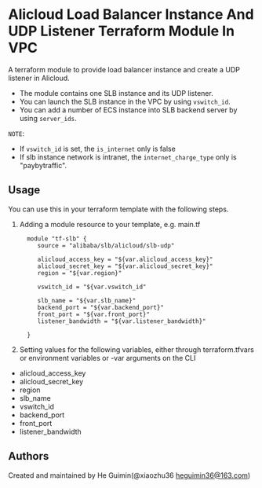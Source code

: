Alicloud Load Balancer Instance And UDP Listener Terraform Module In VPC
=========================================================================

A terraform module to provide load balancer instance and create a UDP listener in Alicloud.

- The module contains one SLB instance and its UDP listener.
- You can launch the SLB instance in the VPC by using `vswitch_id`.
- You can add a number of ECS instance into SLB backend server by using `server_ids`.


`NOTE`:
* If `vswitch_id` is set, the `is_internet` only is false
* If slb instance network is intranet, the `internet_charge_type` only is "paybytraffic".

Usage
-----
You can use this in your terraform template with the following steps.

1. Adding a module resource to your template, e.g. main.tf


         module "tf-slb" {
            source = "alibaba/slb/alicloud/slb-udp"

            alicloud_access_key = "${var.alicloud_access_key}"
            alicloud_secret_key = "${var.alicloud_secret_key}"
            region = "${var.region}"

            vswitch_id = "${var.vswitch_id"

            slb_name = "${var.slb_name}"
            backend_port = "${var.backend_port}"
            front_port = "${var.front_port}"
            listener_bandwidth = "${var.listener_bandwidth}"

         }

2. Setting values for the following variables, either through terraform.tfvars or environment variables or -var arguments on the CLI

- alicloud_access_key
- alicloud_secret_key
- region
- slb_name
- vswitch_id
- backend_port
- front_port
- listener_bandwidth


Authors
-------
Created and maintained by He Guimin(@xiaozhu36 heguimin36@163.com)